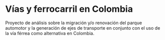 # Vías y ferrocarril en Colombia
Proyecto de análisis sobre la migración y/o renovación del parque automotor y la generación de ejes de transporte en conjunto con el uso de la vía férrea como alternativa en Colombia.
